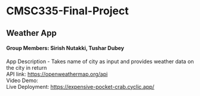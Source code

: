 # CMSC335-Final-Project

## Weather App
#### Group Members: Sirish Nutakki, Tushar Dubey
App Description - Takes name of city as input and provides weather data on the city in return
<br />API link: https://openweathermap.org/api
<br />Video Demo: 
<br />Live Deployment: https://expensive-pocket-crab.cyclic.app/
